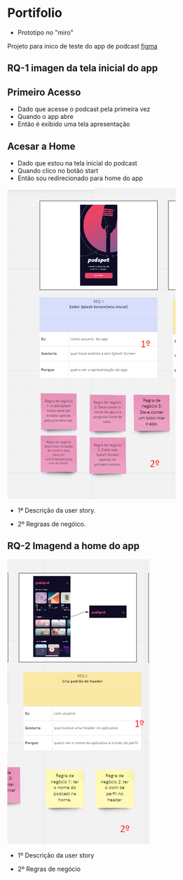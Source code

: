 # Portifolio

- Prototipo no "miro"

Projeto para inico de teste do app de podcast
[figma](https://www.figma.com/file/QnIQrACqgG4ZN4qrpw8F04/PodcastAppChallenge-(1)?node-id=34%3A4500)

## RQ-1 imagen da tela inicial do app
## Primeiro Acesso
- Dado que acesse o podcast pela primeira vez
- Quando o app abre
- Então é exibido uma tela apresentação

## Acesar a Home
- Dado que estou na tela inicial do podcast
- Quando clico no botão start
- Então sou redirecionado para home do app

![Pdcast](img/imagen.png)
- 1ª Descrição da user story.

- 2º Regraas de negóico.


## RQ-2 Imagend a home do app

![Home](img/home.png)

- 1º Descrição da user story

- 2º Regras de negócio